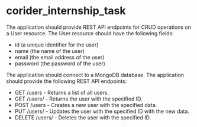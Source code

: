 # corider_internship_task

The application should provide REST API endpoints for CRUD operations on a User resource.
The User resource should have the following fields:
* id (a unique identifier for the user)
* name (the name of the user)
*    email (the email address of the user)
*    password (the password of the user)

The application should connect to a MongoDB database.
The application should provide the following REST API endpoints:

*    GET /users - Returns a list of all users.
*    GET /users/<id> - Returns the user with the specified ID.
*    POST /users - Creates a new user with the specified data.
*    PUT /users/<id> - Updates the user with the specified ID with the new data.
*    DELETE /users/<id> - Deletes the user with the specified ID.
